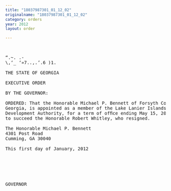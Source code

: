 ```yaml
---
title: "18037987301_01_12_02"
originalname: "18037987301_01_12_02"
category: orders
year: 2012
layout: order

---
```

<pre>
 

“.~. .-
\,‘_ ‘»7..,.’.6 )1.

THE STATE OF GEORGIA

EXECUTIVE ORDER

BY THE GOVERNOR:

ORDERED: That the Honorable Michael P. Bennett of Forsyth County,
Georgia, is appointed as a member of the Lake Lanier Islands
Development Authority, for a term of ofﬁce ending May 15, 2012,
to succeed the Honorable Robert Whitley, who resigned.

The Honorable Michael P. Bennett
4301 Post Road
Cumming, GA 30040

This first day of January, 2012

 
 

  

GOVERNOR

</pre>
